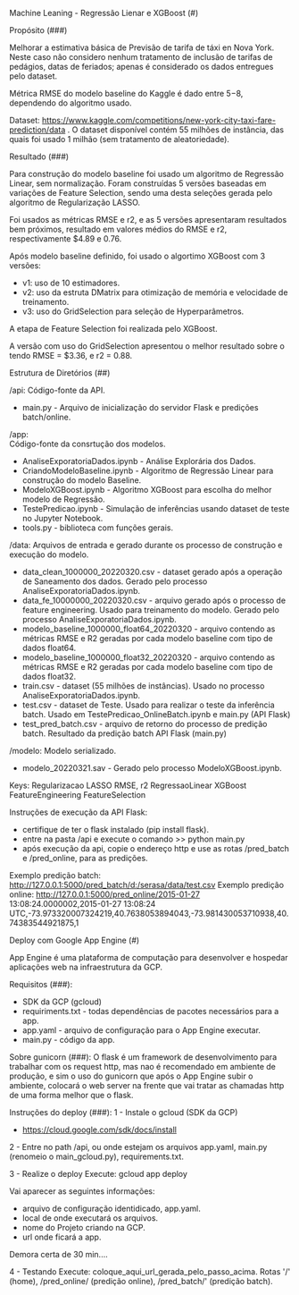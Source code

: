 Machine Leaning - Regressão Lienar e XGBoost (#)

Propósito (###)

Melhorar a estimativa básica de Previsão de tarifa de táxi en Nova York. 
Neste caso não considero nenhum tratamento de inclusão de tarifas de pedágios, datas de feriados; apenas é considerado os dados entregues pelo dataset.

Métrica RMSE do modelo baseline do Kaggle é dado entre $5-$8, dependendo do algoritmo usado.

Dataset: https://www.kaggle.com/competitions/new-york-city-taxi-fare-prediction/data .
O dataset disponível contém 55 milhões de instância, das quais foi usado 1 milhão (sem tratamento de aleatoriedade).

Resultado (###)

Para construção do modelo baseline foi usado um algoritmo de Regressão Linear, sem normalização.
Foram construídas 5 versões baseadas em variações de Feature Selection, sendo uma desta seleções gerada pelo algoritmo de Regularização LASSO.

Foi usados as métricas RMSE e r2, e as 5 versões apresentaram resultados bem próximos, resultado em valores médios do RMSE e r2, respectivamente $4.89 e 0.76.

Após modelo baseline definido, foi usado o algortimo XGBoost com 3 versões:
 - v1: uso de 10 estimadores.
 - v2: uso da estruta DMatrix para otimização de memória e velocidade de treinamento.
 - v3: uso do GridSelection para seleção de Hyperparâmetros.

A etapa de Feature Selection foi realizada pelo XGBoost.

A versão com uso do GridSelection apresentou o melhor resultado sobre o tendo RMSE = $3.36, e r2 = 0.88.


Estrutura de Diretórios (##)

/api: 
 Código-fonte da API.
 - main.py - Arquivo de inicialização do servidor Flask e predições batch/online.

/app:  
 Código-fonte da consrtução dos modelos.
- AnaliseExporatoriaDados.ipynb - Análise Explorária dos Dados.
- CriandoModeloBaseline.ipynb - Algoritmo de Regressão Linear para construção do modelo Baseline.
- ModeloXGBoost.ipynb - Algoritmo XGBoost para escolha do melhor modelo de Regressão.
- TestePredicao.ipynb - Simulação de inferências usando dataset de teste no Jupyter Notebook.
- tools.py - biblioteca com funções gerais.

/data:
 Arquivos de entrada e gerado durante os processo de construção e execução do modelo.	
 - data_clean_1000000_20220320.csv - dataset gerado após a operação de Saneamento dos dados. Gerado pelo processo AnaliseExporatoriaDados.ipynb.
 - data_fe_10000000_20220320.csv - arquivo gerado após o processo de feature engineering. Usado para treinamento do modelo. Gerado pelo processo AnaliseExporatoriaDados.ipynb.
 - modelo_baseline_1000000_float64_20220320 - arquivo contendo as métricas RMSE e R2 geradas por cada modelo baseline com tipo de dados float64.
 - modelo_baseline_1000000_float32_20220320 - arquivo contendo as métricas RMSE e R2 geradas por cada modelo baseline com tipo de dados float32.
 - train.csv - dataset (55 milhões de instâncias). Usado no processo AnaliseExporatoriaDados.ipynb.
 - test.csv - dataset de Teste. Usado para realizar o teste da inferência batch. Usado em TestePredicao_OnlineBatch.ipynb e main.py (API Flask)
 - test_pred_batch.csv - arquivo de retorno do processo de predição batch. Resultado da predição batch API Flask (main.py)

/modelo:
 Modelo serializado.
 - modelo_20220321.sav - Gerado pelo processo ModeloXGBoost.ipynb.


Keys:
Regularizacao
LASSO
RMSE, r2
RegressaoLinear
XGBoost 
FeatureEngineering
FeatureSelection 


Instruções de execução da API Flask:
 - certifique de ter o flask instalado (pip install flask).
 - entre na pasta /api e execute o comando >> python main.py
 - após execução da api, copie o endereço http e use as rotas /pred_batch e /pred_online, para as predições.

Exemplo predição batch: http://127.0.0.1:5000/pred_batch/d:/serasa/data/test.csv
Exemplo predição online: http://127.0.0.1:5000/pred_online/2015-01-27 13:08:24.0000002,2015-01-27 13:08:24 UTC,-73.973320007324219,40.7638053894043,-73.981430053710938,40.74383544921875,1

Deploy com Google App Engine (#)

App Engine é uma plataforma de computação para desenvolver e hospedar aplicações web na infraestrutura da GCP.

Requisitos (###):
 - SDK da GCP (gcloud)
 - requiriments.txt - todas dependências de pacotes necessários para a app.
 - app.yaml - arquivo de configuração para o App Engine executar.
 - main.py -  código da app.

Sobre gunicorn (###):
 	O flask é um framework de desenvolvimento para trabalhar com os request http, mas nao é recomendado em ambiente de produção, e sim o uso do gunicorn que após o App Engine subir o ambiente, colocará o web server na frente que vai tratar as chamadas http de uma forma melhor que o flask.

Instruções do deploy (###): 
1 - Instale o gcloud (SDK da GCP) 		
 - https://cloud.google.com/sdk/docs/install

2 - Entre no path /api, ou onde estejam os arquivos app.yaml, main.py (renomeio o main_gcloud.py), requirements.txt.

3 - Realize o deploy
Execute: gcloud app deploy

Vai aparecer as seguintes informações:
 - arquivo de configuração identidicado, app.yaml.
 - local de onde executará os arquivos.
 - nome do Projeto criando na GCP.
 - url onde ficará a app.     
 
Demora certa de 30 min.... 

4 - Testando
Execute: coloque_aqui_url_gerada_pelo_passo_acima. Rotas '/' (home), /pred_online/ (predição online), /pred_batch/' (predição batch).

